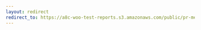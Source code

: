 ```yaml
---
layout: redirect
redirect_to: https://a8c-woo-test-reports.s3.amazonaws.com/public/pr-merge/44681/e2e/index.html
---
```

